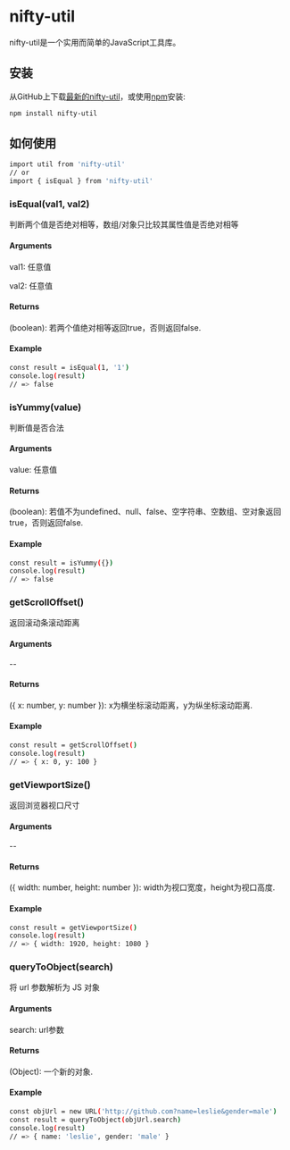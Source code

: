# nifty-util

nifty-util是一个实用而简单的JavaScript工具库。

## 安装

从GitHub上下载[最新的nifty-util](https://github.com/ZHTGitHub/nifty-util)，或使用[npm](https://github.com/ZHTGitHub/nifty-util)安装:

```bash
npm install nifty-util
```

## 如何使用

```bash
import util from 'nifty-util'
// or
import { isEqual } from 'nifty-util'
```

### isEqual(val1, val2)

判断两个值是否绝对相等，数组/对象只比较其属性值是否绝对相等

#### Arguments

val1: 任意值

val2: 任意值

#### Returns

(boolean): 若两个值绝对相等返回true，否则返回false.


#### Example

```bash
const result = isEqual(1, '1')
console.log(result)
// => false
```

### isYummy(value)

判断值是否合法

#### Arguments

value: 任意值

#### Returns

(boolean): 若值不为undefined、null、false、空字符串、空数组、空对象返回true，否则返回false.


#### Example

```bash
const result = isYummy({})
console.log(result)
// => false
```

### getScrollOffset()

返回滚动条滚动距离

#### Arguments

--

#### Returns

({ x: number, y: number }): x为横坐标滚动距离，y为纵坐标滚动距离.


#### Example

```bash
const result = getScrollOffset()
console.log(result)
// => { x: 0, y: 100 }
```

### getViewportSize()

返回浏览器视口尺寸

#### Arguments

--

#### Returns

({ width: number, height: number }): width为视口宽度，height为视口高度.


#### Example

```bash
const result = getViewportSize()
console.log(result)
// => { width: 1920, height: 1080 }
```

### queryToObject(search)

将 url 参数解析为 JS 对象

#### Arguments

search: url参数

#### Returns

(Object): 一个新的对象.


#### Example

```bash
const objUrl = new URL('http://github.com?name=leslie&gender=male')
const result = queryToObject(objUrl.search)
console.log(result)
// => { name: 'leslie', gender: 'male' }
```


